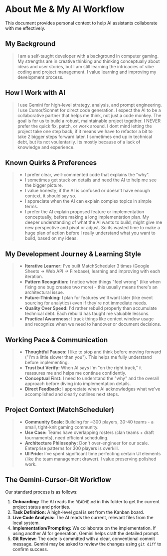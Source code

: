 # About Me & My AI Workflow

This document provides personal context to help AI assistants collaborate with me effectively.

## My Background
> I am a self-taught developer with a background in computer gaming. My strengths are in creative thinking and thinking conceptually about ideas and user stories, but I am still learning the intricacies of vibe coding and project management. I value learning and improving my development process.

## How I Work with AI
> I use Gemini for high-level strategy, analysis, and prompt engineering. I use Cursor/Sonnet for direct code generation. I expect the AI to be a collaborative partner that helps me think, not just a code monkey. The goal is for us to build a robust, maintainable project together. I NEVER prefer the quick fix, patch, or work around. I dont mind letting the project take one step back, if it means we have to refactor a bit to take 2 bigger steps forward later. I sometimes end up in technical debt, but its not voulentarily. Its mostly because of a lack of knowledge and experience.

## Known Quirks & Preferences
> - I prefer clear, well-commented code that explains the "why".
> - I sometimes get stuck on details and need the AI to help me see the bigger picture.
> - I value honesty; if the AI is confused or doesn't have enough context, it should say so.
> - I appreciate when the AI can explain complex topics in simple terms.
> - I prefer the AI explain proposed feature or implementation conceptually, before making a long implementation plan. My deeper understanding of what the AI wants to build, might give me new perspective and pivot or adjust. So its wasted time to make a huge plan of action before I really understand what you want to build, based on my ideas.

## My Development Journey & Learning Style
> - **Iterative Learner:** I've built MatchScheduler 3 times (Google Sheets → Web API → Firebase), learning and improving with each iteration.
> - **Pattern Recognition:** I notice when things "feel wrong" (like when fixing one bug creates two more) - this usually means there's an architectural issue.
> - **Future-Thinking:** I plan for features we'll want later (like event sourcing for analytics) even if they're not immediate needs.
> - **Quality Over Speed:** I'd rather rebuild properly than accumulate technical debt. Each rebuild has taught me valuable lessons.
> - **Practical Awareness:** I track things like context window usage and recognize when we need to handover or document decisions.

## Working Pace & Communication
> - **Thoughtful Pauses:** I like to stop and think before moving forward ("I'm a little slower than you"). This helps me fully understand before implementing.
> - **Trust but Verify:** When AI says I'm "on the right track," it reassures me and helps me continue confidently.
> - **Conceptual First:** I need to understand the "why" and the overall approach before diving into implementation details.
> - **Direct Feedback:** I appreciate when AI acknowledges what we've accomplished and clearly outlines next steps.

## Project Context (MatchScheduler)
> - **Community Scale:** Building for ~300 players, 30-40 teams - a small, tight-knit gaming community.
> - **Use Case:** Teams have overlapping rosters (clan teams + draft tournaments), need efficient scheduling.
> - **Architecture Philosophy:** Don't over-engineer for our scale. Enterprise patterns for 300 players is overkill.
> - **UI Pride:** I've spent significant time perfecting certain UI elements (like the team management drawer). I value preserving polished work.

## The Gemini-Cursor-Git Workflow
Our standard process is as follows:
1.  **Onboarding:** The AI reads the `README.md` in this folder to get the current project status and priorities.
2.  **Task Definition:** A high-level goal is set from the Kanban board.
3.  **Live Code Analysis:** The AI reads the current, relevant files from the local system.
4.  **Implementation/Prompting:** We collaborate on the implementation. If using another AI for generation, Gemini helps craft the detailed prompt.
5.  **Git Review:** The code is committed with a clear, conventional commit message. Gemini may be asked to review the changes using `git diff` to confirm success.
